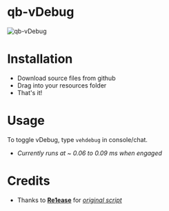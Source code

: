 # qb-vDebug
![qb-vDebug](https://cdn.discordapp.com/attachments/892617142384615435/1002531710648451072/vDebug_Update.png)

# Installation
* Download source files from github
* Drag into your resources folder
* That's it!

# Usage
To toggle vDebug, type `vehdebug` in console/chat.
* *Currently runs at ~ 0.06 to 0.09 ms when engaged*

# Credits
* Thanks to [**Re1ease**](https://github.com/Re1ease) for [*original script*](https://github.com/Re1ease/r1-vehdebug)
